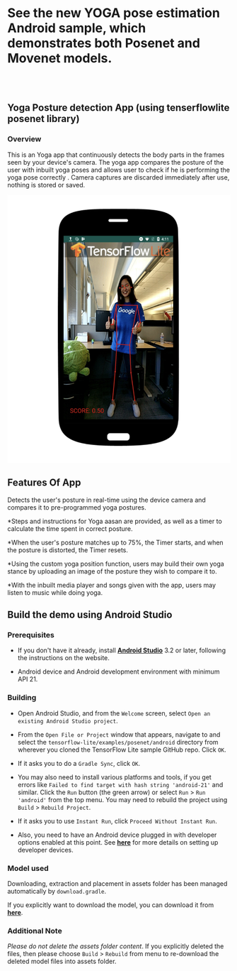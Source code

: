 # See the new YOGA pose estimation Android sample, which demonstrates both Posenet and Movenet models. 

<br/> <br/> 

## Yoga Posture detection App (using tenserflowlite posenet library)

### Overview
 This is an Yoga app that continuously detects the body parts in the frames seen by
 your device's camera. The yoga app compares the posture of the user with inbuilt 
 yoga poses and allows user to check if he is performing the yoga pose correctly
 . Camera captures are discarded immediately after
 use, nothing is stored or saved.
 
 

![Demo Image](posenetimage.png)


## Features Of App
 Detects the user's posture in real-time using the device camera and compares it to pre-programmed yoga postures.

 *Steps and instructions for Yoga aasan are provided, as well as a timer to calculate the time spent in correct posture.
  
 *When the user's posture matches up to 75%, the Timer starts, and when the posture is distorted, the Timer resets.
  
 *Using the custom yoga position function, users may build their own yoga stance by uploading an image of the posture they wish to compare it to.
 
 *With the inbuilt media player and songs given with the app, users may listen to music while doing yoga.

## Build the demo using Android Studio

### Prerequisites

* If you don't have it already, install **[Android Studio](
 https://developer.android.com/studio/index.html)** 3.2 or
 later, following the instructions on the website.

* Android device and Android development environment with minimum API 21.

### Building
* Open Android Studio, and from the `Welcome` screen, select
`Open an existing Android Studio project`.

* From the `Open File or Project` window that appears, navigate to and select
 the `tensorflow-lite/examples/posenet/android` directory from wherever you
 cloned the TensorFlow Lite sample GitHub repo. Click `OK`.

* If it asks you to do a `Gradle Sync`, click `OK`.

* You may also need to install various platforms and tools, if you get errors
 like `Failed to find target with hash string 'android-21'` and similar. Click
 the `Run` button (the green arrow) or select `Run` > `Run 'android'` from the
 top menu. You may need to rebuild the project using `Build` > `Rebuild Project`.

* If it asks you to use `Instant Run`, click `Proceed Without Instant Run`.

* Also, you need to have an Android device plugged in with developer options
 enabled at this point. See **[here](
 https://developer.android.com/studio/run/device)** for more details
 on setting up developer devices.


### Model used
Downloading, extraction and placement in assets folder has been managed
 automatically by `download.gradle`.

If you explicitly want to download the model, you can download it from
 **[here](
 https://storage.googleapis.com/download.tensorflow.org/models/tflite/posenet_mobilenet_v1_100_257x257_multi_kpt_stripped.tflite)**.

### Additional Note
_Please do not delete the assets folder content_. If you explicitly deleted the
 files, then please choose `Build` > `Rebuild` from menu to re-download the
 deleted model files into assets folder.


